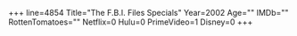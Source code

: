 +++
line=4854
Title="The F.B.I. Files Specials"
Year=2002
Age=""
IMDb=""
RottenTomatoes=""
Netflix=0
Hulu=0
PrimeVideo=1
Disney=0
+++


